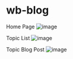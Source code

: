 # wb-blog

Home Page
![image](https://github.com/XINEXPORT/wb-blog/assets/40744735/a58539c4-7706-4dc3-81b8-ce0c64e6fe56)

Topic List
![image](https://github.com/XINEXPORT/wb-blog/assets/40744735/e1ab82b8-8c96-4731-9e67-8de3423a2e73)

Topic Blog Post
![image](https://github.com/XINEXPORT/wb-blog/assets/40744735/02d0fb9e-686f-43f7-ac0a-925dde51a8b5)
